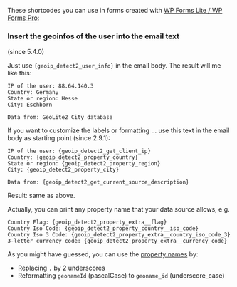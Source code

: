 These shortcodes you can use in forms created with [WP Forms Lite / WP Forms Pro](https://wordpress.org/plugins/wpforms-lite/):


### Insert the geoinfos of the user into the email text
(since 5.4.0)

Just use `{geoip_detect2_user_info}` in the email body. The result will me like this:

```
IP of the user: 88.64.140.3
Country: Germany
State or region: Hesse
City: Eschborn

Data from: GeoLite2 City database
```

If you want to customize the labels or formatting ... use this text in the email body as starting point (since 2.9.1):

```
IP of the user: {geoip_detect2_get_client_ip}
Country: {geoip_detect2_property_country}
State or region: {geoip_detect2_property_region}
City: {geoip_detect2_property_city}

Data from: {geoip_detect2_get_current_source_description}
```

Result: same as above.

Actually, you can print any property name that your data source allows, e.g.
```
Country Flag: {geoip_detect2_property_extra__flag}
Country Iso Code: {geoip_detect2_property_country__iso_code}
Country Iso 3 Code: {geoip_detect2_property_extra__country_iso_code_3}
3-letter currency code: {geoip_detect2_property_extra__currency_code}
```

As you might have guessed, you can use the [property names](https://github.com/yellowtree/geoip-detect/wiki/Record-Properties) by:

* Replacing `.` by 2 underscores
* Reformatting `geonameId` (pascalCase) to `geoname_id` (underscore_case)
